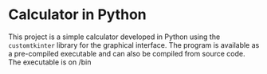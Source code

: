 # Calculator in Python

This project is a simple calculator developed in Python using the `customtkinter` library for the graphical interface. The program is available as a pre-compiled executable and can also be compiled from source code. The executable is on /bin
